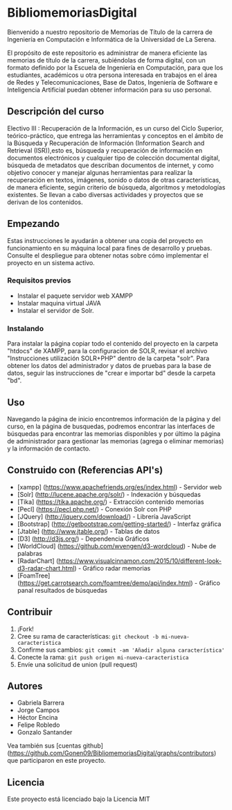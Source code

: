 # BibliomemoriasDigital

Bienvenido a nuestro repositorio de Memorias de Título de la carrera de Ingeniería en Computación e Informática de la Universidad de La Serena.

El propósito de este repositorio es administrar de manera eficiente las memorias de título de la carrera, subiéndolas de forma digital, con un formato definido por la Escuela de Ingeniería en Computación, para que los estudiantes, académicos u otra persona interesada en trabajos en el área de Redes y Telecomunicaciones, Base de Datos, Ingeniería de Software e Inteligencia Artificial puedan obtener información para su uso personal.

## Descripción del curso

Electivo III : Recuperación de la Información, es un curso del Ciclo Superior, teórico-práctico, que entrega las herramientas y conceptos en el ámbito de la Búsqueda y Recuperación de Información (Information Search and Retrieval (ISR)),esto es, búsqueda y recuperación de información en documentos electrónicos y cualquier tipo de colección documental digital, búsqueda de metadatos que describan documentos de internet, y como objetivo conocer y manejar algunas herramientas para realizar la recuperación en textos, imágenes, sonido o datos de otras características, de manera eficiente, según criterio de búsqueda, algoritmos y metodologías existentes. Se llevan a cabo diversas actividades y proyectos que se derivan de los contenidos.

## Empezando

Estas instrucciones le ayudarán a obtener una copia del proyecto en funcionamiento en su máquina local para fines de desarrollo y pruebas. Consulte el despliegue para obtener notas sobre cómo implementar el proyecto en un sistema activo.

### Requisitos previos

- Instalar el paquete servidor web XAMPP
- Instalar maquina virtual JAVA
- Instalar el servidor de Solr.

### Instalando

Para instalar la página copiar todo el contenido del proyecto en la carpeta "htdocs" de XAMPP,
para la configuracion de SOLR, revisar el archivo "Instrucciones utilización SOLR+PHP"
dentro de la carpeta "solr". Para obtener los datos del administrador y datos de pruebas para
la base de datos, seguir las instrucciones de "crear e importar bd" desde la carpeta "bd".

## Uso

Navegando la página de inicio encontremos información de la página y del curso,
en la página de busquedas, podremos encontrar las interfaces de búsquedas para
encontrar las memorias disponibles y por último la página de administrador
para gestionar las memorias (agrega o eliminar memorias) y la información de contacto.


## Construido con (Referencias API's)

* [xampp] (https://www.apachefriends.org/es/index.html) - Servidor web
* [Solr] (http://lucene.apache.org/solr/) - Indexación y búsquedas
* [Tika] (https://tika.apache.org/) - Extracción contenido memorias
* [Pecl] (https://pecl.php.net/) - Conexión Solr con PHP
* [JQuery] (http://jquery.com/download/) - Librería JavaScript
* [Bootstrap] (http://getbootstrap.com/getting-started/) - Interfaz gráfica
* [Jtable] (http://www.jtable.org/) - Tablas de datos
* [D3] (http://d3js.org/) - Dependencia Gráficos
* [WorldCloud] (https://github.com/wvengen/d3-wordcloud) - Nube de palabras
* [RadarChart] (https://www.visualcinnamon.com/2015/10/different-look-d3-radar-chart.html) - Gráfico radar memorias
* [FoamTree] (https://get.carrotsearch.com/foamtree/demo/api/index.html) - Gráfico panal resultados de búsquedas

## Contribuir

1. ¡Fork!
2. Cree su rama de características: `git checkout -b mi-nueva-caracteristica`
3. Confirme sus cambios: `git commit -am 'Añadir alguna característica'`
4. Conecte la rama: `git push origen mi-nueva-caracteristica`
5. Envíe una solicitud de union (pull request)

## Autores

* Gabriela Barrera 
* Jorge Campos 
* Héctor Encina 
* Felipe Robledo 
* Gonzalo Santander 

Vea también sus [cuentas github] (https://github.com/Gonen09/BibliomemoriasDigital/graphs/contributors) que participaron en este proyecto.

## Licencia

Este proyecto está licenciado bajo la Licencia MIT
